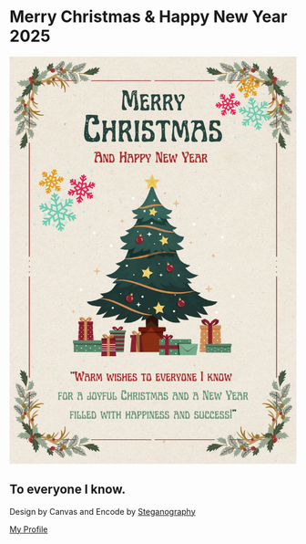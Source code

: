 # Merry Christmas & Happy New Year 2025
![img_me](img/KeyCard.png)

## To everyone I know.

Design by Canvas and Encode by [Steganography]([https://6530200517.github.io](https://stylesuxx.github.io/steganography/))

[My Profile](https://6530200517.github.io)
